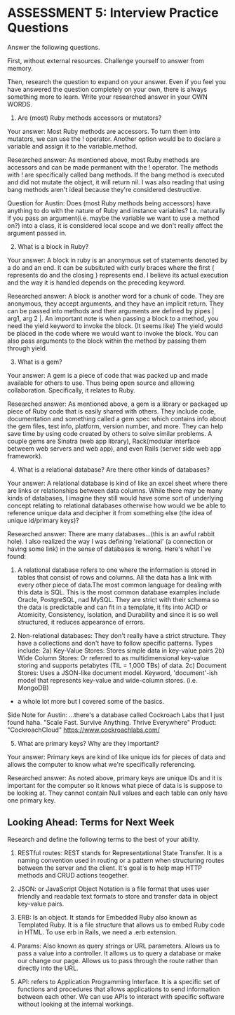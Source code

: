 # ASSESSMENT 5: Interview Practice Questions
Answer the following questions.

First, without external resources. Challenge yourself to answer from memory.

Then, research the question to expand on your answer. Even if you feel you have answered the question completely on your own, there is always something more to learn. Write your researched answer in your OWN WORDS.

1. Are (most) Ruby methods accessors or mutators?

  Your answer: Most Ruby methods are accessors. To turn them into mutators, we can use the ! operator. Another option would be to declare a variable and assign it to the variable.method.  

  Researched answer: As mentioned above, most Ruby methods are accessors and can be made permanent with the ! operator. The methods with ! are specifically called bang methods. If the bang method is executed and did not mutate the object, it will return nil. I was also reading that using bang methods aren't ideal because they're considered destructive. 
  
  Question for Austin: Does (most Ruby methods being accessors) have anything to do with the nature of Ruby and instance variables? I.e. naturally if you pass an argument(i.e. maybe the variable we want to use a method on?) into a class, it is considered local scope and we don't really affect the argument passed in. 



2. What is a block in Ruby?

  Your answer: A block in ruby is an anonymous set of statements denoted by a do and an end. It can be subsituted with curly braces where the first { represents do and the closing } represents end. I believe its actual execution and the way it is handled depends on the preceding keyword.

  Researched answer: A block is another word for a chunk of code. They are anonymous, they accept arguments, and they have an implicit return. They can be passed into methods and their arguments are defined by pipes | arg1, arg 2 |. An important note is when passing a block to a method, you need the yield keyword to invoke the block. (It seems like) The yield would be placed in the code where we would want to invoke the block. You can also pass arguments to the block within the method by passing them through yield.



3. What is a gem?

  Your answer: A gem is a piece of code that was packed up and made available for others to use. Thus being open source and allowing collaboration. Specifically, it relates to Ruby.

  Researched answer: As mentioned above, a gem is a library or packaged up piece of Ruby code that is easily shared with others. They include code, documentation and something called a gem spec which contains info about the gem files, test info, platform, version number, and more. They can help save time by using code created by others to solve similar problems. A couple gems are Sinatra (web app library), Rack(modular interface betweem web servers and web app), and even Rails (server side web app framework).



4. What is a relational database? Are there other kinds of databases?

  Your answer: A relational database is kind of like an excel sheet where there are links or relationships between data columns. While there may be many kinds of databases, I imagine they still would have some sort of underlying concept relating to relational databases otherwise how would we be able to reference unique data and decipher it from something else (the idea of unique id/primary keys)? 

  Researched answer: There are many databases...(this is an awful rabbit hole). I also realized the way I was defining 'relational' (a connection or having some link) in the sense of databases is wrong. Here's what I've found:

  1) A relational database refers to one where the information is stored in tables that consist of rows and columns. All the data has a link with every other piece of data.The most common language for dealing with this data is SQL. This is the most common database examples include Oracle, PostgreSQL, nad MySQL. They are strict with their schema so the data is predictable and can fit in a template, it fits into ACID or Atomicity, Consistency, Isolation, and Durability and since it is so well structured, it reduces appearance of errors.

  2) Non-relational databases: They don't really have a strict structure. They have a collections and don't have to follow specific patterns. Types include:
    2a) Key-Value Stores: Stores simple data in key-value pairs
    2b) Wide Column Stores: Or referred to as multidimensional key-value storing and supports petabytes (TIL = 1,000 TBs) of data. 
    2c) Document Stores: Uses a JSON-like document model. Keyword, 'document'-ish model that represents key-value and wide-column stores. (i.e. MongoDB)   

  + a whole lot more but I covered some of the basics.

  Side Note for Austin: ...there's a database called Cockroach Labs that I just found haha. 
  "Scale Fast. Survive Anything. Thrive Everywhere" 
  Product: "CockroachCloud" 
  https://www.cockroachlabs.com/ 

5. What are primary keys? Why are they important?

  Your answer: Primary keys are kind of like unique ids for pieces of data and allows the computer to know what we're specifically referencing.

  Researched answer: As noted above, primary keys are unique IDs and it is important for the computer so it knows what piece of data is is suppose to be looking at. They cannot contain Null values and each table can only have one primary key.


## Looking Ahead: Terms for Next Week
Research and define the following terms to the best of your ability.

1. RESTful routes: REST stands for Representational State Transfer. It is a naming convention used in routing or a pattern when structuring routes between the server and the client. It's goal is to help map HTTP methods and CRUD actions teogether.

2. JSON: or JavaScript Object Notation is a file format that uses user friendly and readable text formats to store and transfer data in object key-value pairs.

3. ERB: Is an object. It stands for Embedded Ruby also known as Templated Ruby. It is a file structure that allows us to embed Ruby code in HTML. To use erb in Rails, we need a .erb extension.

4. Params: Also known as query strings or URL parameters. Allows us to pass a value into a controller. It allows us to query a database or make our change our page. Allows us to pass through the route rather than directly into the URL.

5. API: refers to Application Programming Interface. It is a specific set of functions and procedures that allows applications to send information between each other. We can use APIs to interact with specific software without looking at the internal workings.
